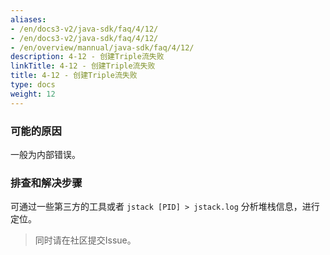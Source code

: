 ```yaml
---
aliases:
- /en/docs3-v2/java-sdk/faq/4/12/
- /en/docs3-v2/java-sdk/faq/4/12/
- /en/overview/mannual/java-sdk/faq/4/12/
description: 4-12 - 创建Triple流失败
linkTitle: 4-12 - 创建Triple流失败
title: 4-12 - 创建Triple流失败
type: docs
weight: 12
---
```







### 可能的原因

一般为内部错误。

### 排查和解决步骤

可通过一些第三方的工具或者 `jstack [PID] > jstack.log` 分析堆栈信息，进行定位。

> 同时请在社区提交Issue。
